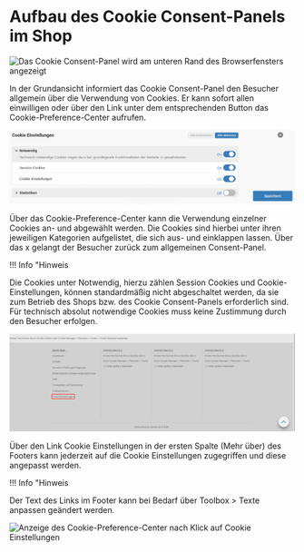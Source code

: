 # Aufbau des Cookie Consent-Panels im Shop 

![](Bilder/cookie_consent/cookieconsent_shopansicht.png "Das Cookie Consent-Panel wird am unteren Rand des Browserfensters
      angezeigt")

In der Grundansicht informiert das Cookie Consent-Panel den Besucher allgemein über die Verwendung von Cookies. Er kann sofort allen einwilligen oder über den Link unter dem entsprechenden Button das Cookie-Preference-Center aufrufen.

![](Bilder/cookie_consent/cookieconsent_cookie_preference_center.png "Das Cookie-Preference-Center")

Über das Cookie-Preference-Center kann die Verwendung einzelner Cookies an- und abgewählt werden. Die Cookies sind hierbei unter ihren jeweiligen Kategorien aufgelistet, die sich aus- und einklappen lassen. Über das x gelangt der Besucher zurück zum allgemeinen Consent-Panel.

!!! Info "Hinweis
	

Die Cookies unter Notwendig, hierzu zählen Session Cookies und Cookie-Einstellungen, können standardmäßig nicht abgeschaltet werden, da sie zum Betrieb des Shops bzw. des Cookie Consent-Panels erforderlich sind. Für technisch absolut notwendige Cookies muss keine Zustimmung durch den Besucher erfolgen.

![](Bilder/cookie_consent/cookieconsent_shopansicht_cookieEinstellungen_link.png "Link Cookie Einstellungen im Footer")

Über den Link Cookie Einstellungen in der ersten Spalte \(Mehr über\) des Footers kann jederzeit auf die Cookie Einstellungen zugegriffen und diese angepasst werden.

!!! Info "Hinweis
	

Der Text des Links im Footer kann bei Bedarf über Toolbox \> Texte anpassen geändert werden.

![](Bilder/cookie_consent/cookieconsent_shopansicht_cookieEinstellungen_preference.png "Anzeige des Cookie-Preference-Center nach Klick auf
      Cookie Einstellungen")



